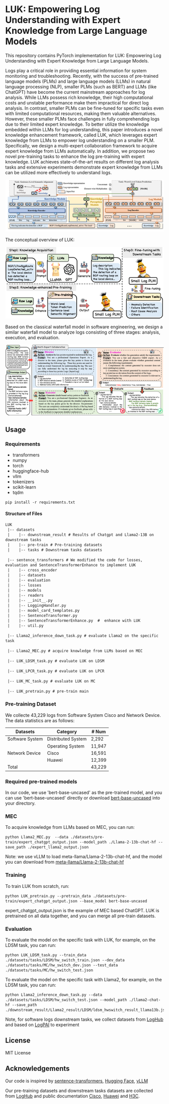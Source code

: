 # LUK: Empowering Log Understanding with Expert Knowledge from Large Language Models

This repository contains PyTorch implementation for LUK: Empowering Log Understanding with Expert Knowledge from Large Language Models.

Logs play a critical role in providing essential information for system monitoring and troubleshooting. 
Recently, with the success of pre-trained language models (PLMs) and large language models (LLMs) in natural language processing (NLP), smaller PLMs (such as BERT) and LLMs (like ChatGPT) have become the current mainstream approaches for log analysis.
While LLMs possess rich knowledge, their high computational costs and unstable performance make them impractical for direct log analysis. In contrast, smaller PLMs can be fine-tuned for specific tasks even with limited computational resources, making them valuable alternatives. However, these smaller PLMs face challenges in fully comprehending logs due to their limited expert knowledge.
To better utilize the knowledge embedded within LLMs for log understanding, this paper introduces a novel knowledge enhancement framework, called LUK, which leverages expert knowledge from LLMs to empower log understanding on a smaller PLM. Specifically, we design a multi-expert collaboration framework to acquire expert knowledge from LLMs automatically. In addition, we propose two novel pre-training tasks to enhance the log pre-training with expert knowledge. LUK achieves state-of-the-art results on different log analysis tasks and extensive experiments demonstrate expert knowledge from LLMs can be utilized more effectively to understand logs.

![intro](fig/framework.png)

The conceptual overview of LUK:

![intro](fig/overview.png)

Based on the classical waterfall model in software engineering, we design a similar waterfall model to analyze logs consisting of three stages: analysis, execution, and evaluation.

![intro](fig/mec.png)

## Usage

### Requirements

- transformers
- numpy
- torch
- huggingface-hub
- vllm
- tokenizers
- scikit-learn
- tqdm

```
pip install -r requirements.txt
```

#### Structure of Files

```
LUK
 |-- datasets	
 |    |-- downstream_result # Results of Chatgpt and Llama2-13B on downstream tasks
 |    |-- pre-train # Pre-training datasets
 |    |-- tasks # Downstream tasks datasets
 
 |-- sentence_transformers # We modified the code for losses, evaluation and SentenceTransformerEnhance to implement LUK
 |    |-- cross_encoder
 |    |-- datasets
 |    |-- evaluation
 |    |-- losses
 |    |-- models
 |    |-- readers
 |    |-- __init__.py
 |    |-- LoggingHandler.py
 |    |-- model_card_templates.py
 |    |-- SentenceTransformer.py 
 |    |-- SentenceTransformerEnhance.py  #  enhance with LUK
 |    |-- util.py

 |-- Llama2_inference_down_task.py # evaluate Llama2 on the specific task

 |-- Llama2_MEC.py # acquire knowledge from LLMs based on MEC
 
 |-- LUK_LDSM_task.py # evaluate LUK on LDSM
 
 |-- LUK_LPCR_task.py # evaluate LUK on LPCR
 
 |-- LUK_MC_task.py # evaluate LUK on MC
 
 |-- LUK_pretrain.py # pre-train main
```


### Pre-training Dataset
We collecte 43,229 logs from Software System Cisco and Network Device. The data statistics are as follows:

| **Datasets**    | **Category**       | **# Num** |
|-----------------|--------------------|-----------|
| Software System | Distributed System | 2,292     |
|                 | Operating System   | 11,947    |
| Network Device  | Cisco              | 16,591    |
|                 | Huawei             | 12,399    |
| Total           |                    | 43,229    |




### Required pre-trained models
In our code, we use 'bert-base-uncased'  as the pre-trained model, and you can use 'bert-base-uncased' directly or download [bert-base-uncased](https://huggingface.co/bert-base-uncased) into your directory.

### MEC

To acquire knowledge from LLMs based on MEC, you can run:

```
python Llama2_MEC.py  --data ./datasets/pre-train/expert_chatgpt_output.json --model_path ./Llama-2-13b-chat-hf --save_path ./expert_llama2_output.json
```
Note: we use vLLM to load meta-llama/Llama-2-13b-chat-hf, and the model you can download from [meta-llama/Llama-2-13b-chat-hf](https://huggingface.co/meta-llama/Llama-2-13b-chat-hf) 

### Training

To train LUK from scratch, run:

```
python LUK_pretrain.py --pretrain_data ./datasets/pre-train/expert_chatgpt_output.json --base_model bert-base-uncased
```

expert_chatgpt_output.json is the example of MEC based ChatGPT. LUK is pretrained on all data together, and you can merge all pre-train datasets.

### Evaluation

To evaluate the model on the specific task with LUK, for example, on the LDSM task, you can run:

```
python LUK_LDSM_task.py --train_data ./datasets/tasks/LDSM/hw_switch_train.json --dev_data ./datasets/tasks/MC/hw_switch_dev.json --test_data ./datasets/tasks/MC/hw_switch_test.json
```

To evaluate the model on the specific task with Llama2, for example, on the LDSM task, you can run:

```
python Llama2_inference_down_task.py --data ./datasets/tasks/LDSM/hw_switch_test.json --model_path ./llama2-chat-hf --save_path ./downstream_result/Llama2_result/LDSM/ldsm_hwswitch_result_llama13b.json
```
Note, for software logs downstream tasks, we collect datasets from [LogHub](https://github.com/logpai/loghub) and based on [LogPAI](https://github.com/logpai) to experiment

## License
MIT License

## Acknowledgements

Our code is inspired by [sentence-transformers](https://github.com/UKPLab/sentence-transformers/tree/master), [Hugging Face](https://huggingface.co/), [vLLM](https://github.com/vllm-project/vllm)

Our pre-training datasets and downstream tasks datasets are collected from [LogHub](https://github.com/logpai/loghub) and public documentation [Cisco](https://www.cisco.com/c/en/us/support/index.html), [Huawei](https://support.huawei.com/enterprise/en/index.html) and [H3C](https://www.h3c.com/en/Support/).
